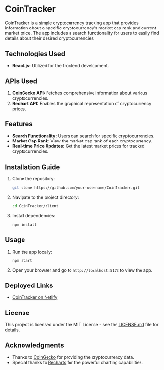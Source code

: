 # CoinTracker

CoinTracker is a simple cryptocurrency tracking app that provides information about a specific cryptocurrency's market cap rank and current market price. The app includes a search functionality for users to easily find details about their desired cryptocurrencies.

## Technologies Used

- **React.js:** Utilized for the frontend development.

## APIs Used

1. **CoinGecko API:** Fetches comprehensive information about various cryptocurrencies.
2. **Rechart API:** Enables the graphical representation of cryptocurrency prices.

## Features

- **Search Functionality:** Users can search for specific cryptocurrencies.
- **Market Cap Rank:** View the market cap rank of each cryptocurrency.
- **Real-time Price Updates:** Get the latest market prices for tracked cryptocurrencies.

## Installation Guide

1. Clone the repository:

    ```bash
    git clone https://github.com/your-username/CoinTracker.git
    ```

2. Navigate to the project directory:

    ```bash
    cd CoinTracker/client
    ```

3. Install dependencies:

    ```bash
    npm install
    ```

## Usage

1. Run the app locally:

    ```bash
    npm start
    ```

2. Open your browser and go to `http://localhost:5173` to view the app.

## Deployed Links

- [CoinTracker on Netlify](https://657ed7c0cd7a7c5be9dda111--astonishing-macaron-230201.netlify.app/)

## License

This project is licensed under the MIT License - see the [LICENSE.md](LICENSE.md) file for details.

## Acknowledgments

- Thanks to [CoinGecko](https://www.coingecko.com/en) for providing the cryptocurrency data.
- Special thanks to [Recharts](http://recharts.org/en-US/) for the powerful charting capabilities.
